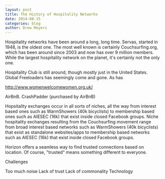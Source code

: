 ```yaml
---
layout: post
title: The History of Hospitality Networks
date: 2014-08-15
categories: blog
author: Drew Meyers
---
```


Hospitality networks have been around a long, long time. Servas, started in 1948, is the oldest one. The most well known is certainly Couchsurfing.org, which has been around since 2003 and now has over 9 million members. While the largest hospitality network on the planet, it's certainly not the only one. 

Hospitality Club is still around, though mostly just in the United States. Global Freeloaders has seemingly come and gone. As has 

http://www.womenwelcomewomen.org.uk/

AirBnB. CrashPadder (purchased by AirBnB)

Hopsitality exchanges occur in all sorts of niches, all the way from interest based ones such as WarmShowers (40k bicyclists) to membership based ones such as AIESEC (16k) that exist inside closed Facebook groups. Niche hospitality exchanges resulting from the Couchsurfing movement range from broad interest based networks such as WarmShowers (40k bicyclists) that exist as standalone websites/apps to membership based networks such as AIESEC (16k) that exist inside closed Facebook groups.

Horizon offers a seamless way to find trusted connections based on location. Of course, "trusted" means something different to everyone. 

Challenges

Too much noise
Lack of trust
Lack of commonality
Technology



